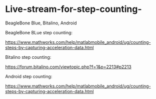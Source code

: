 # Live-stream-for-step-counting-
BeagleBone Blue, Bitalino, Android

BeagleBone BLue step counting:

https://www.mathworks.com/help/matlabmobile_android/ug/counting-steps-by-capturing-acceleration-data.html

Bitalino step counting:

https://forum.bitalino.com/viewtopic.php?f=1&p=2213#p2213

Android step counting:

https://www.mathworks.com/help/matlabmobile_android/ug/counting-steps-by-capturing-acceleration-data.html

